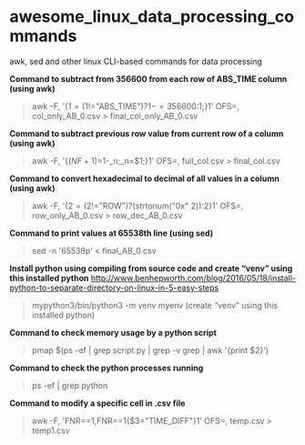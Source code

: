 # awesome_linux_data_processing_commands
awk, sed and other linux CLI-based commands for data processing


**Command to subtract from 356600 from each row of ABS_TIME column (using awk)**
>awk -F, '{$1=($1!="ABS_TIME")?$1-=356600:$1;}1' OFS=, col_only_AB_0.csv > final_col_only_AB_0.csv

**Command to subtract previous row value from current row of a column (using awk)**
>awk -F, '{$(NF+1)=$1-_n;_n=$1;}1' OFS=, full_col.csv > final_col.csv

**Command to convert hexadecimal to decimal of all values in a column (using awk)**
>awk -F, '{$2=($2!="ROW")?(strtonum("0x" $2)):$2}1' OFS=, row_only_AB_0.csv > row_dec_AB_0.csv

**Command to print values at 65538th line (using sed)**
>sed -n '65538p' < final_AB_0.csv

**Install python using compiling from source code and create “venv” using this installed python**
http://www.benhepworth.com/blog/2016/05/18/install-python-to-separate-directory-on-linux-in-5-easy-steps
>mypython3/bin/python3 -m venv myenv (create “venv” using this installed python)

**Command to check memory usage by a python script**
>pmap $(ps -ef | grep script.py | grep -v grep | awk '{print $2}')

**Command to check the python processes running**
>ps -ef | grep python

**Command to modify a specific cell in .csv file**
>awk -F, 'FNR==1,FNR==1{$3="TIME_DIFF"}1' OFS=,  temp.csv > temp1.csv

